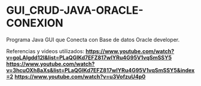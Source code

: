# GUI_CRUD-JAVA-ORACLE-CONEXION
Programa Java GUI que Conecta con Base de datos Oracle developer. 

Referencias y videos utilizados:
**https://www.youtube.com/watch?v=goLAlgdd12I&list=PLaQGlKd7EFZ817wlYRu4G95V1vqSmSSY5**
**https://www.youtube.com/watch?v=3hcuOXh8aXs&list=PLaQGlKd7EFZ817wlYRu4G95V1vqSmSSY5&index=2**
**https://www.youtube.com/watch?v=u3VofzuU4p0**
